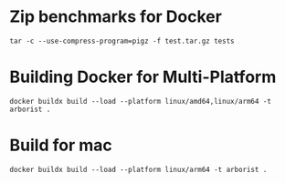 # Zip benchmarks for Docker
```
tar -c --use-compress-program=pigz -f test.tar.gz tests
```

# Building Docker for Multi-Platform

```
docker buildx build --load --platform linux/amd64,linux/arm64 -t arborist .
```

# Build for mac
```
docker buildx build --load --platform linux/arm64 -t arborist .
```
